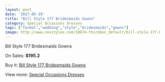 ```yaml
---
layout: post
date: '2017-05-19'
title: "Bill Style 177 Bridesmaids Gowns"
category: Special Occasions Dresses
tags: ["formal","wedding","style","bridesmaids","gowns"]
image: http://www.novstyles.com/10674-thickbox_default/bill-style-177-bridesmaids-gowns.jpg
---
```

Bill Style 177 Bridesmaids Gowns

On Sales: **$195.2**
<a href="https://www.novstyles.com/en/special-occasions-dresses/7708-bill-style-177-bridesmaids-gowns.html"><amp-img layout="responsive" width="600" height="600" src="//www.novstyles.com/10674-thickbox_default/bill-style-177-bridesmaids-gowns.jpg" alt="Bill Style 177 Bridesmaids Gowns 0" /></a>

Buy it: [Bill Style 177 Bridesmaids Gowns](https://www.novstyles.com/en/special-occasions-dresses/7708-bill-style-177-bridesmaids-gowns.html "Bill Style 177 Bridesmaids Gowns")

View more: [Special Occasions Dresses](https://www.novstyles.com/en/51-special-occasions-dresses "Special Occasions Dresses")